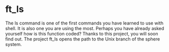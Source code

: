 # ft_ls
The ls command is one of the first commands you have learned to use with shell. It is also one you are using the most. Perhaps you have already asked yourself how is this function coded? Thanks to this project, you will soon find out. The project ft_ls opens the path to the Unix branch of the sphere system.
